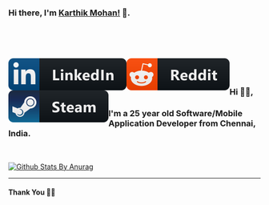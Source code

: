 ### Hi there, I'm [Karthik Mohan!](https://github.com/karthikmohan) 👋.
<br />

<p align="center">
  <src="https://github.com/karthikmohan/karthikmohan/blob/master/Images/and.jpg">
</p>

<br />

<br />
 <a href="https://www.linkedin.com/in/karthik-mohan-/">
    <img align="left" img src="https://github.com/MikeCodesDotNET/ColoredBadges/blob/master/svg/social/linkedin.svg">
</a>
<a href="https://www.reddit.com/user/MasterPrestigeNuts/">
    <img align="left" img src="https://github.com/MikeCodesDotNET/ColoredBadges/blob/master/svg/social/reddit.svg">
</a>
<a href="https://steamcommunity.com/id/nemesisfarey/">
    <img align="left" img src="https://github.com/MikeCodesDotNET/ColoredBadges/blob/master/svg/social/steam.svg">
</a>
<br />
<br />

### Hi 🙋‍♂️,
### I'm a 25 year old Software/Mobile Application Developer from Chennai, India.

<br />

[![Github Stats By Anurag](https://github-readme-stats.vercel.app/api?username=karthikmohan&hide=["stars","contribs"]&show_icons=true&title_color=fff&icon_color=79ff97&text_color=9f9f9f&bg_color=151515)](https://github.com/anuraghazra/github-readme-stats)

***********************************

#### Thank You 🙏🏼

